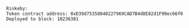     Rinkeby:
    Token contract address: 0xD39d75358040227969CAD7B4d8E82d1F99ec66f0
    Deployed to block: 10236381